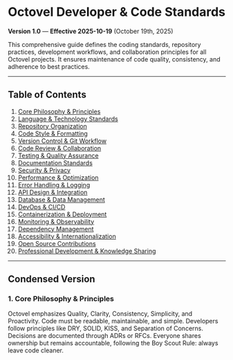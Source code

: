 # Octovel Developer & Code Standards

**Version 1.0** — **Effective 2025-10-19** (October 19th, 2025)

This comprehensive guide defines the coding standards, repository practices, development workflows, and collaboration principles for all Octovel projects. It ensures maintenance of code quality, consistency, and adherence to best practices.

---

## Table of Contents

1. [Core Philosophy & Principles](#1-core-philosophy--principles)
2. [Language & Technology Standards](#2-language--technology-standards)
3. [Repository Organization](#3-repository-organization)
4. [Code Style & Formatting](#4-code-style--formatting)
5. [Version Control & Git Workflow](#5-version-control--git-workflow)
6. [Code Review & Collaboration](#6-code-review--collaboration)
7. [Testing & Quality Assurance](#7-testing--quality-assurance)
8. [Documentation Standards](#8-documentation-standards)
9. [Security & Privacy](#9-security--privacy)
10. [Performance & Optimization](#10-performance--optimization)
11. [Error Handling & Logging](#11-error-handling--logging)
12. [API Design & Integration](#12-api-design--integration)
13. [Database & Data Management](#13-database--data-management)
14. [DevOps & CI/CD](#14-devops--cicd)
15. [Containerization & Deployment](#15-containerization--deployment)
16. [Monitoring & Observability](#16-monitoring--observability)
17. [Dependency Management](#17-dependency-management)
18. [Accessibility & Internationalization](#18-accessibility--internationalization)
19. [Open Source Contributions](#19-open-source-contributions)
20. [Professional Development & Knowledge Sharing](#20-professional-development--knowledge-sharing)

---

## Condensed Version

### 1. Core Philosophy & Principles
Octovel emphasizes Quality, Clarity, Consistency, Simplicity, and Proactivity. Code must be readable, maintainable, and simple. Developers follow principles like DRY, SOLID, KISS, and Separation of Concerns. Decisions are documented through ADRs or RFCs. Everyone shares ownership but remains accountable, following the Boy Scout Rule: always leave code cleaner.
